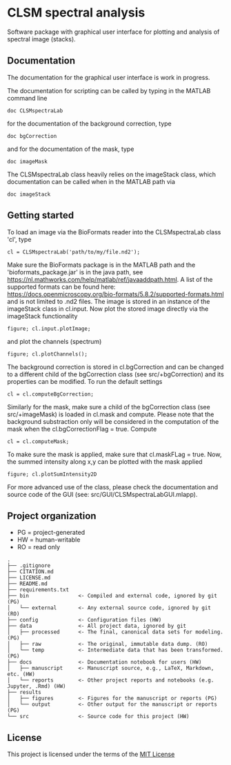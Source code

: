 # CLSM spectral analysis

Software package with graphical user interface for plotting and analysis of spectral image (stacks).

## Documentation

The documentation for the graphical user interface is work in progress.

The documentation for scripting can be called by typing in the MATLAB command line
```
doc CLSMspectraLab
```
for the documentation of the background correction, type
```
doc bgCorrection
```
and for the documentation of the mask, type
```
doc imageMask
```

The CLSMspectraLab class heavily relies on the imageStack class, which documentation can be called when in the MATLAB path via
```
doc imageStack
```

## Getting started

To load an image via the BioFormats reader into the CLSMspectraLab class 'cl', type 
```
cl = CLSMspectraLab('path/to/my/file.nd2');
```
Make sure the BioFormats package is in the MATLAB path and the 'bioformats_package.jar' is in the java path, see https://nl.mathworks.com/help/matlab/ref/javaaddpath.html. A list of the supported formats can be found here: https://docs.openmicroscopy.org/bio-formats/5.8.2/supported-formats.html and is not limited to .nd2 files.
The image is stored in an instance of the imageStack class in cl.input. Now plot the stored image directly via the imageStack functionality
```
figure; cl.input.plotImage;
```
and plot the channels (spectrum)
```
figure; cl.plotChannels();
```

The background correction is stored in cl.bgCorrection and can be changed to a different child of the bgCorrection class (see src/+bgCorrection) and its properties can be modified. To run the default settings
```
cl = cl.computeBgCorrection;
```
Similarly for the mask, make sure a child of the bgCorrection class (see src/+imageMask) is loaded in cl.mask and compute. Please note that the background substraction only will be considered in the computation of the mask when the cl.bgCorrectionFlag = true. Compute
```
cl = cl.computeMask;
```
To make sure the mask is applied, make sure that cl.maskFLag = true. Now, the summed intensity along x,y can be plotted with the mask applied
```
figure; cl.plotSumIntensity2D
```

For more advanced use of the class, please check the documentation and source code of the GUI (see: src/GUI/CLSMspectraLabGUI.mlapp).

## Project organization
- PG = project-generated
- HW = human-writable
- RO = read only
```
.
├── .gitignore
├── CITATION.md
├── LICENSE.md
├── README.md
├── requirements.txt
├── bin                <- Compiled and external code, ignored by git (PG)
│   └── external       <- Any external source code, ignored by git (RO)
├── config             <- Configuration files (HW)
├── data               <- All project data, ignored by git
│   ├── processed      <- The final, canonical data sets for modeling. (PG)
│   ├── raw            <- The original, immutable data dump. (RO)
│   └── temp           <- Intermediate data that has been transformed. (PG)
├── docs               <- Documentation notebook for users (HW)
│   ├── manuscript     <- Manuscript source, e.g., LaTeX, Markdown, etc. (HW)
│   └── reports        <- Other project reports and notebooks (e.g. Jupyter, .Rmd) (HW)
├── results
│   ├── figures        <- Figures for the manuscript or reports (PG)
│   └── output         <- Other output for the manuscript or reports (PG)
└── src                <- Source code for this project (HW)

```


## License

This project is licensed under the terms of the [MIT License](/LICENSE.md)
